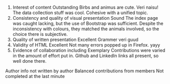 1. Interest of content
    Outstanding
        Birbs and animus are cute. Veri naisu! The data collection stuff was cool. Cohesive with a unified topic.
2. Consistency and quality of visual presentation
    Sound
        The index page was caught lacking, but the use of Bootstrap was sufficient. Despite the inconsistency with colours, they matched the animals involved, so the choice there is subjective.
3. Quality of written presentation
    Excellent
        Grammer veri guud
4. Validity of HTML
    Excellent
        Not many errors popped up in Firefox. yayy
5. Evidence of collaboration including
    Exemplary
        Contributions were varied in the amount of effort put in. Github and LinkedIn links all present, so well done there.
        
Author info not written by author
Balanced contributions from members
Not completed at the last minute